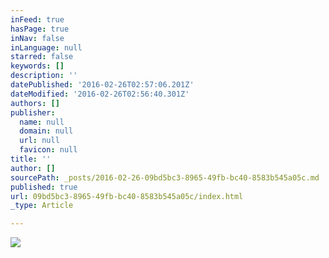 ```yaml
---
inFeed: true
hasPage: true
inNav: false
inLanguage: null
starred: false
keywords: []
description: ''
datePublished: '2016-02-26T02:57:06.201Z'
dateModified: '2016-02-26T02:56:40.301Z'
authors: []
publisher:
  name: null
  domain: null
  url: null
  favicon: null
title: ''
author: []
sourcePath: _posts/2016-02-26-09bd5bc3-8965-49fb-bc40-8583b545a05c.md
published: true
url: 09bd5bc3-8965-49fb-bc40-8583b545a05c/index.html
_type: Article

---
```

![](https://the-grid-user-content.s3-us-west-2.amazonaws.com/b86cea77-1153-494a-b2bf-f87770c5d71a.png)